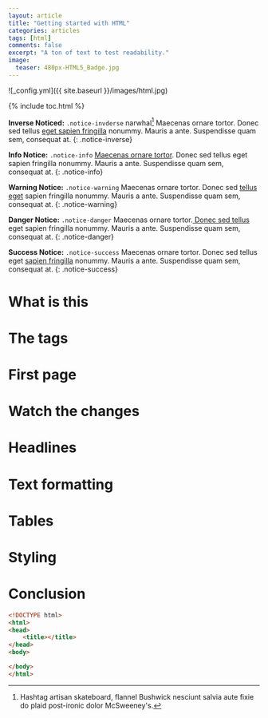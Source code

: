 ```yaml
---
layout: article
title: "Getting started with HTML"
categories: articles
tags: [html]
comments: false
excerpt: "A ton of text to test readability."
image:
  teaser: 480px-HTML5_Badge.jpg
---
```


![_config.yml]({{ site.baseurl }}/images/html.jpg)

{% include toc.html %}


**Inverse Noticed:** `.notice-invderse` narwhal[^footnote] Maecenas ornare tortor. Donec sed tellus [eget sapien fringilla](#) nonummy. Mauris a ante. Suspendisse quam sem, consequat at.
{: .notice-inverse}

[^footnote]: Hashtag artisan skateboard, flannel Bushwick nesciunt salvia aute fixie do plaid post-ironic dolor McSweeney's.

**Info Notice:** `.notice-info` [Maecenas ornare tortor](#). Donec sed tellus eget sapien fringilla nonummy. Mauris a ante. Suspendisse quam sem, consequat at.
{: .notice-info}

**Warning Notice:** `.notice-warning` Maecenas ornare tortor. Donec sed [tellus eget](#) sapien fringilla nonummy. Mauris a ante. Suspendisse quam sem, consequat at.
{: .notice-warning}

**Danger Notice:** `.notice-danger` Maecenas ornare tortor.[ Donec sed tellus](#) eget sapien fringilla nonummy. Mauris a ante. Suspendisse quam sem, consequat at.
{: .notice-danger}

**Success Notice:** `.notice-success` Maecenas ornare tortor. Donec sed tellus eget [sapien fringilla](#) nonummy. Mauris a ante. Suspendisse quam sem, consequat at.
{: .notice-success}

# What is this

# The tags

# First page

# Watch the changes

# Headlines

# Text formatting

# Tables

# Styling

# Conclusion

```html
<!DOCTYPE html>
<html>
<head>
	<title></title>
</head>
<body>

</body>
</html>
```